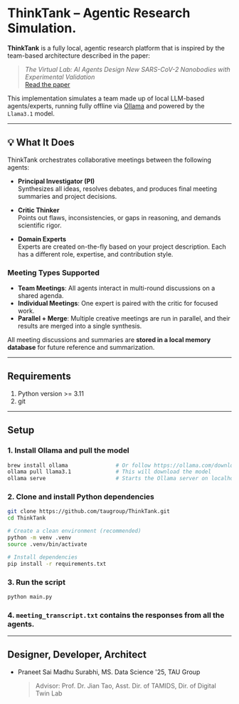 # ThinkTank – Agentic Research Simulation.

**ThinkTank** is a fully local, agentic research platform that is inspired by the team-based architecture described in the paper:

> *The Virtual Lab: AI Agents Design New SARS-CoV-2 Nanobodies with Experimental Validation*  
> [Read the paper](https://www.biorxiv.org/content/10.1101/2024.11.11.623004v1)

This implementation simulates a team made up of local LLM-based agents/experts, running fully offline via [Ollama](https://ollama.com) and powered by the `Llama3.1` model.

---

## 💡 What It Does

ThinkTank orchestrates collaborative meetings between the following agents:

- **Principal Investigator (PI)**  
  Synthesizes all ideas, resolves debates, and produces final meeting summaries and project decisions.

- **Critic Thinker**  
  Points out flaws, inconsistencies, or gaps in reasoning, and demands scientific rigor.

- **Domain Experts**  
  Experts are created on-the-fly based on your project description. Each has a different role, expertise, and contribution style.

### Meeting Types Supported

- **Team Meetings**: All agents interact in multi-round discussions on a shared agenda.
- **Individual Meetings**: One expert is paired with the critic for focused work.
- **Parallel + Merge**: Multiple creative meetings are run in parallel, and their results are merged into a single synthesis.

All meeting discussions and summaries are **stored in a local memory database** for future reference and summarization.

---

## Requirements

1. Python version >= 3.11
2. git

---

## Setup

### 1. Install Ollama and pull the model

```bash
brew install ollama               # Or follow https://ollama.com/download
ollama pull llama3.1              # This will download the model
ollama serve                      # Starts the Ollama server on localhost:11434
```

### 2. Clone and install Python dependencies

```bash
git clone https://github.com/taugroup/ThinkTank.git
cd ThinkTank

# Create a clean environment (recommended)
python -m venv .venv
source .venv/bin/activate

# Install dependencies
pip install -r requirements.txt
```

### 3. Run the script

```bash
python main.py
```

### 4. `meeting_transcript.txt` contains the responses from all the agents.

---

## Designer, Developer, Architect
- Praneet Sai Madhu Surabhi, MS. Data Science '25, TAU Group
  > Advisor: Prof. Dr. Jian Tao, Asst. Dir. of TAMIDS, Dir. of Digital Twin Lab
